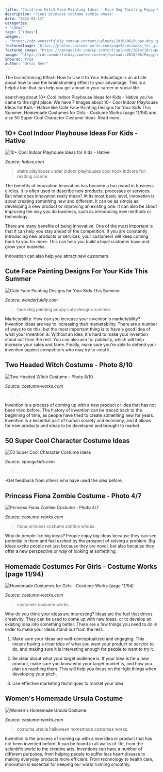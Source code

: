 ```yaml
---
title: "Childrens Witch Face Painting Ideas - Face Dog Painting Puppy Cute Designs Summer"
description: "Fiona princess costume zombie whoaa"
date: "2023-01-13"
categories:
- "ideas"
tags: ["ideas"]
images:
- "https://cdn.wonderfuldiy.com/wp-content/uploads/2016/06/Puppy-dog.jpg"
featuredImage: "https://photos.costume-works.com/page3/costumes_for_girls-11_3.jpg"
featured_image: "https://spongekids.com/wp-content/uploads/2014/10/super-cool-costume-ideas/48-rag-doll-costume.jpg"
image: "https://cdn.wonderfuldiy.com/wp-content/uploads/2016/06/Puppy-dog.jpg"
ShowToc: true
author: "Orval Beer"
---
```



The brainstroming Effect: How to Use it to Your Advantage is an article about how to use the brainstroming effect to your advantage. This is a helpful tool that can help you get ahead in your career or social life.

	

		
searching about 10+ Cool Indoor Playhouse Ideas for Kids - Hative you've came to the right place. We have 7 Images about 10+ Cool Indoor Playhouse Ideas for Kids - Hative like Cute Face Painting Designs for Your Kids This Summer, Homemade Costumes for Girls - Costume Works (page 11/94) and also 50 Super Cool Character Costume Ideas. Read more:
		
    
## 10+ Cool Indoor Playhouse Ideas For Kids - Hative

<img loading=lazy src="https://hative.com/wp-content/uploads/2014/11/indoor-playhouse/4-playhouses-under-the-stairs.jpg" onerror="this.onerror=null;this.src='https://tse3.mm.bing.net/th?id=OIP.PsFTSX0obXmlBrZAT7mlmQHaJ4&amp;pid=15.1';" alt="10+ Cool Indoor Playhouse Ideas for Kids - Hative">

_Source: hative.com_

>stairs playhouse under indoor playhouses cool nook indoors fun reading source. 

	

The benefits of innovation
Innovation has become a buzzword in business circles. It is often used to describe new products, processes or services. But what does innovation really mean?
At its most basic level, innovation is about creating something new and different. It can be as simple as developing a new product or improving an existing one. It can also be about improving the way you do business, such as introducing new methods or technology.

There are many benefits of being innovative. One of the most important is that it can help you stay ahead of the competition. If you are constantly introducing new products or services, your customers will keep coming back to you for more. This can help you build a loyal customer base and grow your business.

Innovation can also help you attract new customers.

    
## Cute Face Painting Designs For Your Kids This Summer

<img loading=lazy src="https://cdn.wonderfuldiy.com/wp-content/uploads/2016/06/Puppy-dog.jpg" onerror="this.onerror=null;this.src='https://tse2.mm.bing.net/th?id=OIP.ICCVRZvN69Lp9HvUA6RFBAHaLG&amp;pid=15.1';" alt="Cute Face Painting Designs for Your Kids This Summer">

_Source: wonderfuldiy.com_

>face dog painting puppy cute designs summer. 

	

Marketability: How can you increase your invention's marketability?
Invention ideas are key to increasing their marketability. There are a number of ways to do this, but the most important thing is to have a good idea of what your invention is. Without an idea, it's hard to make your invention stand out from the rest. You can also aim for publicity, which will help increase your sales and fame. Finally, make sure you're able to defend your invention against competitors who may try to steal it.

    
## Two Headed Witch Costume - Photo 8/10

<img loading=lazy src="https://photos.costume-works.com/full/two_headed_witch7.jpg" onerror="this.onerror=null;this.src='https://tse3.mm.bing.net/th?id=OIP.rmGaVBTCk56cLVrgK2QwlQHaJ3&amp;pid=15.1';" alt="Two Headed Witch Costume - Photo 8/10">

_Source: costume-works.com_

>. 

	

Invention is a process of coming up with a new product or idea that has not been tried before. The history of invention can be traced back to the beginning of time, as people have tried to create something new for years. Invention is a essential part of human society and economy, and it allows for new products and ideas to be developed and brought to market.

    
## 50 Super Cool Character Costume Ideas

<img loading=lazy src="https://spongekids.com/wp-content/uploads/2014/10/super-cool-costume-ideas/48-rag-doll-costume.jpg" onerror="this.onerror=null;this.src='https://tse3.mm.bing.net/th?id=OIP.MR3tgTvgOaRe01kjRg3CgwHaLH&amp;pid=15.1';" alt="50 Super Cool Character Costume Ideas">

_Source: spongekids.com_

>. 

	

-Get feedback from others who have used the idea before.

    
## Princess Fiona Zombie Costume - Photo 4/7

<img loading=lazy src="http://photos.costume-works.com/full/princess_fiona_zombie5.jpg" onerror="this.onerror=null;this.src='https://tse3.mm.bing.net/th?id=OIP.BBkCZouNnmsz8lFNrBJVYgHaJ3&amp;pid=15.1';" alt="Princess Fiona Zombie Costume - Photo 4/7">

_Source: costume-works.com_

>fiona princess costume zombie whoaa. 

	

Why do people like big ideas?
People enjoy big ideas because they can see potential in them and feel excited by the prospect of solving a problem. Big ideas excite people not just because they are novel, but also because they offer a new perspective or way of looking at something.

    
## Homemade Costumes For Girls - Costume Works (page 11/94)

<img loading=lazy src="https://photos.costume-works.com/page3/costumes_for_girls-11_3.jpg" onerror="this.onerror=null;this.src='https://tse3.mm.bing.net/th?id=OIP.b9ksR8dGi_4WMjTqgHf9UgHaOV&amp;pid=15.1';" alt="Homemade Costumes for Girls - Costume Works (page 11/94)">

_Source: costume-works.com_

>costumes costume works. 

	

Why do you think your ideas are interesting?
Ideas are the fuel that drives creativity. They can be used to come up with new ideas, or to develop an existing idea into something better. There are a few things you need to do in order to make your ideas stand out from the rest:
1. Make sure your ideas are well-conceptualized and engaging. This means having a clear idea of what you want your product or service to do, and making sure it is interesting enough for people to want to try it.

2. Be clear about what your target audience is. If your idea is for a new product, make sure you know who your target market is, and how you plan on reaching them. This will help you focus on the right things when developing your pitch.

3. Use effective marketing techniques to market your idea.

    
## Women&#039;s Homemade Ursula Costume

<img loading=lazy src="http://photos.costume-works.com/full/ursula1.jpg" onerror="this.onerror=null;this.src='https://tse2.mm.bing.net/th?id=OIP.p_7drCKEVeMnq52kanSyWwHaKS&amp;pid=15.1';" alt="Women&#039;s Homemade Ursula Costume">

_Source: costume-works.com_

>costume ursula halloween homemade costumes works. 

	

Invention is the process of coming up with a new idea or product that has not been invented before. It can be found in all walks of life, from the scientific world to the creative arts. Inventions can have a number of different purposes, from helping people to suffer less heart disease to making everyday products more efficient. From technology to health care, innovation is essential for keeping our world running smoothly.

